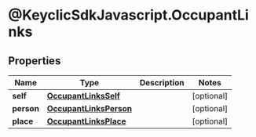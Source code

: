 # @KeyclicSdkJavascript.OccupantLinks

## Properties
Name | Type | Description | Notes
------------ | ------------- | ------------- | -------------
**self** | [**OccupantLinksSelf**](OccupantLinksSelf.md) |  | [optional] 
**person** | [**OccupantLinksPerson**](OccupantLinksPerson.md) |  | [optional] 
**place** | [**OccupantLinksPlace**](OccupantLinksPlace.md) |  | [optional] 


